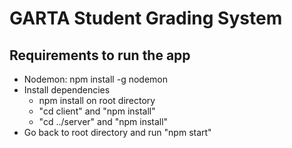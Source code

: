# GARTA Student Grading System

## Requirements to run the app
* Nodemon: npm install -g nodemon
* Install dependencies
	* npm install on root directory
	* "cd client" and "npm install"
	* "cd ../server" and "npm install"
* Go back to root directory and run "npm start"